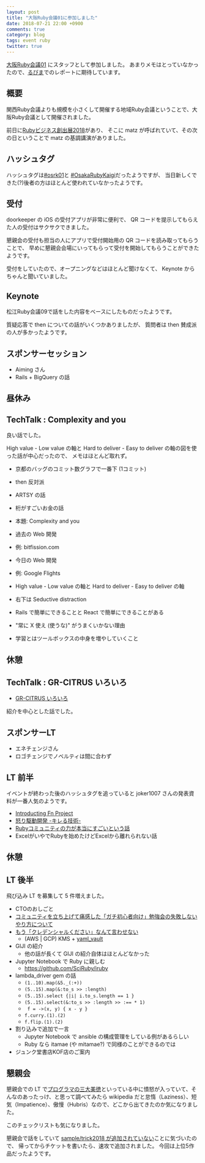 ```yaml
---
layout: post
title: "大阪Ruby会議01に参加しました"
date: 2018-07-21 22:00 +0900
comments: true
category: blog
tags: event ruby
twitter: true
---
```

[大阪Ruby会議01](https://rubykansai.doorkeeper.jp/events/72775) にスタッフとして参加しました。
あまりメモはとっていなかったので、[るびま](https://magazine.rubyist.net/)でのレポートに期待しています。

<!--more-->

## 概要

関西Ruby会議よりも規模を小さくして開催する地域Ruby会議ということで、大阪Ruby会議として開催されました。

前日に[Rubyビジネス創出展2018](https://ruby-b.doorkeeper.jp/events/73192)があり、
そこに matz が呼ばれていて、その次の日ということで matz の基調講演がありました。

## ハッシュタグ

ハッシュタグは[#osrk01](https://twitter.com/search?f=tweets&vertical=default&q=%23osrk01&src=typd)と
[#OsakaRubyKaigi](https://twitter.com/search?f=tweets&vertical=default&q=%23OsakaRubyKaigi&src=typd)だったようですが、
当日新しくできた(?)後者の方はほとんど使われていなかったようです。

## 受付

doorkeeper の iOS の受付アプリが非常に便利で、
QR コードを提示してもらえた人の受付はサクサクできました。

懇親会の受付も担当の人にアプリで受付開始用の QR コードを読み取ってもらうことで、
早めに懇親会会場にいってもらって受付を開始してもらうことができたようです。

受付をしていたので、オープニングなどはほとんど聞けなくて、
Keynote からちゃんと聞いていました。

## Keynote

松江Ruby会議09で話をした内容をベースにしたものだったようです。

質疑応答で then についての話がいくつかありましたが、
質問者は then 賛成派の人が多かったようです。

## スポンサーセッション

- Aiming さん
- Rails + BigQuery の話

<!-- https://twitter.com/yucky_sun/status/1020521668689592320 -->
<amp-twitter
  width="375"
  height="472"
  layout="responsive"
  data-tweetid="1020521668689592320">
</amp-twitter>

## 昼休み

## TechTalk : Complexity and you

良い話でした。

High value - Low value の軸と Hard to deliver - Easy to deliver の軸の図を使った話が中心だったので、
メモはほとんど取れず。

- 京都のバッグのコミット数グラフで一番下 (1コミット)
- then 反対派
- ARTSY の話
- 桁がすごいお金の話
- 本題: Complexity and you
- 過去の Web 開発
- 例: bitfission.com
- 今日の Web 開発
- 例: Google Flights
- High value - Low value の軸と Hard to deliver - Easy to deliver の軸
- 右下は Seductive distraction

- Rails で簡単にできることと React で簡単にできることがある

- "常に X 使え (使うな)" がうまくいかない理由

- 学習とはツールボックスの中身を増やしていくこと

## 休憩

## TechTalk : GR-CITRUS いろいろ

- [GR-CITRUS いろいろ](https://speakerdeck.com/tarosay/gr-citrus-iroiro)

紹介を中心とした話でした。

## スポンサーLT

- エネチェンジさん
- ロゴチェンジでノベルティは間に合わず

## LT 前半

イベントが終わった後のハッシュタグを追っていると joker1007 さんの発表資料が一番人気のようです。

- [Introducting Fn Project](https://www.slideshare.net/ayumin/introducing-fn-project)
- [怒り駆動開発 -キレる技術-](https://speakerdeck.com/joker1007/nu-riqu-dong-kai-fa-kireruji-shu-number-osrk01)
- [Rubyコミュニティの力が本当にすごいという話](https://www.slideshare.net/KyokaFujiike/osakarubykaigi01/KyokaFujiike/osakarubykaigi01)
- ExcelがいやでRubyを始めたけどExcelから離れられない話

## 休憩

## LT 後半

飛び込み LT を募集して 5 件増えました。

- CTOのおしごと
- [コミュニティを立ち上げて痛感した「ガチ初心者向け」勉強会の失敗しないやり方について](https://www.slideshare.net/yukimasaki/the-way-ofstudymeetingnotfailing)
- [もう「クレデンシャルください」なんて言わせない](https://speakerdeck.com/zaru_sakuraba/mou-kuredensiyarukudasai-nanteyan-wasenai)
  - (AWS \| GCP) KMS + [yaml\_vault](https://github.com/joker1007/yaml_vault)
- GIJI の紹介
  - 他の話が長くて GIJI の紹介自体はほとんどなかった
- Jupyter Notebook で Ruby に親しむ
  - <https://github.com/SciRuby/iruby>
- lambda\_driver gem の話
  - `(1..10).map(&5._(:+))`
  - `(5..15).map(&:to_s >> :length)`
  - `(5..15).select {|i| i.to_s.length == 1 }`
  - `(5..15).select(&:to_s >> :length >> :== * 1)`
  - ` f = ->(x, y) { x - y }`
  - `f.curry.(1).(2)`
  - `f.flip.(1).(2)`
- 割り込みで追加で一言
  - Jupyter Notebook で ansible の構成管理をしている例があるらしい
  - Ruby なら itamae (や mitamae?) で同様のことができるのでは
- ジュンク堂書店KOF店のご案内

## 懇親会

懇親会での LT で[プログラマの三大美徳](https://ja.wikipedia.org/wiki/%E3%83%97%E3%83%AD%E3%82%B0%E3%83%A9%E3%83%9E#%E3%83%97%E3%83%AD%E3%82%B0%E3%83%A9%E3%83%9E%E3%81%AE%E4%B8%89%E5%A4%A7%E7%BE%8E%E5%BE%B3)といっている中に憤怒が入っていて、そんなのあったっけ、と思って調べてみたら wikipedia だと怠惰（Laziness）、短気（Impatience）、傲慢（Hubris）なので、どこから出てきたのか気になりました。

このチェックリストも気になりました。

<!-- https://twitter.com/ayumin/status/1020611873580888064 -->
<amp-twitter
  width="375"
  height="472"
  layout="responsive"
  data-tweetid="1020611873580888064">
</amp-twitter>

懇親会で話をしていて [sample/trick2018 が追加されていない](https://bugs.ruby-lang.org/issues/14930)ことに気づいたので、
帰ってからチケットを書いたら、速攻で追加されました。
今回は上位5作品だったようです。
